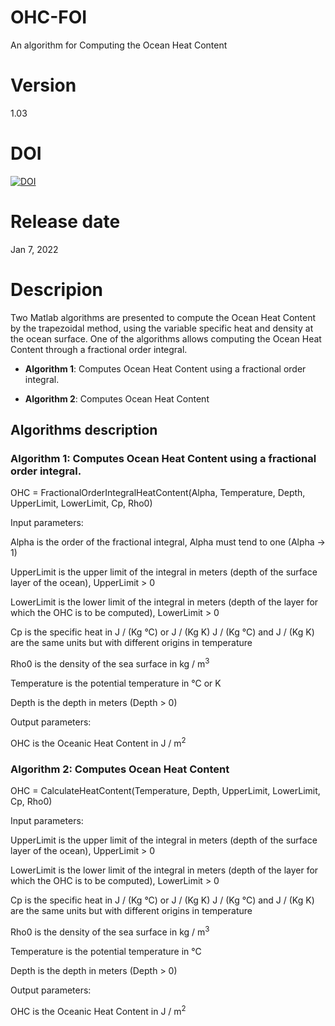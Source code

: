 # OHC-FOI

An algorithm for Computing the Ocean Heat Content

# Version
 
 1.03
 
 # DOI
 
 [![DOI](https://zenodo.org/badge/DOI/10.5281/zenodo.5899547.svg)](https://doi.org/10.5281/zenodo.5899547)
 
# Release date

Jan 7, 2022

# Descripion

Two Matlab algorithms are presented to compute the Ocean Heat Content by the trapezoidal method, using the variable specific heat and density at the ocean surface. One of the algorithms allows computing the Ocean Heat Content through a fractional order integral.

- **Algorithm 1**: Computes Ocean Heat Content using a fractional order integral.

- **Algorithm 2**: Computes Ocean Heat Content

## Algorithms description 

### Algorithm 1: Computes Ocean Heat Content using a fractional order integral.


OHC = FractionalOrderIntegralHeatContent(Alpha, Temperature, Depth, UpperLimit, LowerLimit, Cp, Rho0)


Input parameters:


Alpha is the order of the fractional integral, Alpha must tend to one (Alpha -> 1)

UpperLimit is the upper limit of the integral in meters (depth of the surface layer
of the ocean), UpperLimit > 0

LowerLimit is the lower limit of the integral in meters (depth of the layer for
which the OHC is to be computed), LowerLimit > 0

Cp is the specific heat in J / (Kg °C) or J / (Kg K)
J / (Kg °C) and J / (Kg K) are the same units but with different origins
in temperature

Rho0 is the density of the sea surface in kg / m<sup>3</sup>

Temperature is the potential temperature in °C or K

Depth is the depth in meters (Depth > 0)

Output parameters:


OHC is the Oceanic Heat Content in J / m<sup>2</sup>


### Algorithm 2: Computes Ocean Heat Content


OHC = CalculateHeatContent(Temperature, Depth, UpperLimit, LowerLimit, Cp, Rho0)


Input parameters:


UpperLimit is the upper limit of the integral in meters (depth of the surface layer
of the ocean), UpperLimit > 0

LowerLimit is the lower limit of the integral in meters (depth of the layer for
which the OHC is to be computed), LowerLimit > 0

Cp is the specific heat in J / (Kg °C) or J / (Kg K)
J / (Kg °C) and J / (Kg K) are the same units but with different origins
in temperature

Rho0 is the density of the sea surface in kg / m<sup>3</sup>

Temperature is the potential temperature in °C

Depth is the depth in meters (Depth > 0)

Output parameters:

OHC is the Oceanic Heat Content in J / m<sup>2</sup>
                                              
